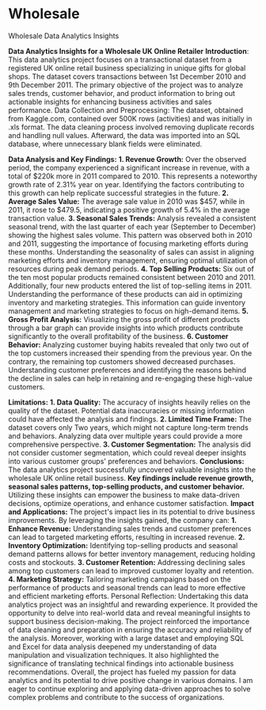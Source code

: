 # Wholesale
Wholesale Data Analytics Insights

**Data Analytics Insights for a Wholesale UK Online Retailer**
**Introduction**: This data analytics project focuses on a transactional dataset from a registered UK online retail business specializing in unique gifts for global shops.
The dataset covers transactions between 1st December 2010 and 9th December 2011.
The primary objective of the project was to analyze sales trends, customer behavior, and product information to bring out actionable insights for enhancing business activities and sales performance.
Data Collection and Preprocessing: The dataset, obtained from Kaggle.com, contained over 500K rows (activities) and was initially in .xls format.
The data cleaning process involved removing duplicate records and handling null values.
Afterward, the data was imported into an SQL database, where unnecessary blank fields were eliminated.

**Data Analysis and Key Findings:**
**1.	Revenue Growth:** Over the observed period, the company experienced a significant increase in revenue, with a total of $220k more in 2011 compared to 2010.
This represents a noteworthy growth rate of 2.31% year on year. Identifying the factors contributing to this growth can help replicate successful strategies in the future.
**2.	Average Sales Value:** The average sale value in 2010 was $457, while in 2011, it rose to $479.5, indicating a positive growth of 5.4% in the average transaction value.
**3.	Seasonal Sales Trends:** Analysis revealed a consistent seasonal trend, with the last quarter of each year (September to December) showing the highest sales volume.
This pattern was observed both in 2010 and 2011, suggesting the importance of focusing marketing efforts during these months.
Understanding the seasonality of sales can assist in aligning marketing efforts and inventory management, ensuring optimal utilization of resources during peak demand periods.
**4.	Top Selling Products:** Six out of the ten most popular products remained consistent between 2010 and 2011.
Additionally, four new products entered the list of top-selling items in 2011. Understanding the performance of these products can aid in optimizing inventory and marketing strategies.
This information can guide inventory management and marketing strategies to focus on high-demand items.
**5.	Gross Profit Analysis:** Visualizing the gross profit of different products through a bar graph can provide insights into which products contribute significantly to the overall profitability of the business.
**6.	Customer Behavior:** Analyzing customer buying habits revealed that only two out of the top customers increased their spending from the previous year.
On the contrary, the remaining top customers showed decreased purchases.
Understanding customer preferences and identifying the reasons behind the decline in sales can help in retaining and re-engaging these high-value customers.

**Limitations:**
**1.	Data Quality:** The accuracy of insights heavily relies on the quality of the dataset.
Potential data inaccuracies or missing information could have affected the analysis and findings.
**2.	Limited Time Frame:** The dataset covers only Two years, which might not capture long-term trends and behaviors.
Analyzing data over multiple years could provide a more comprehensive perspective.
**3.	Customer Segmentation:** The analysis did not consider customer segmentation, which could reveal deeper insights into various customer groups' preferences and behaviors.
**Conclusions:** The data analytics project successfully uncovered valuable insights into the wholesale UK online retail business.
**Key findings include revenue growth, seasonal sales patterns, top-selling products, and customer behavior.** 
Utilizing these insights can empower the business to make data-driven decisions, optimize operations, and enhance customer satisfaction.
**Impact and Applications:** The project's impact lies in its potential to drive business improvements. By leveraging the insights gained, the company can:
**1.	Enhance Revenue:** Understanding sales trends and customer preferences can lead to targeted marketing efforts, resulting in increased revenue.
**2.	Inventory Optimization:** Identifying top-selling products and seasonal demand patterns allows for better inventory management, reducing holding costs and stockouts.
**3.	Customer Retention:** Addressing declining sales among top customers can lead to improved customer loyalty and retention.
**4.	Marketing Strategy:** Tailoring marketing campaigns based on the performance of products and seasonal trends can lead to more effective and efficient marketing efforts.
Personal Reflection: Undertaking this data analytics project was an insightful and rewarding experience.
It provided the opportunity to delve into real-world data and reveal meaningful insights to support business decision-making.
The project reinforced the importance of data cleaning and preparation in ensuring the accuracy and reliability of the analysis.
Moreover, working with a large dataset and employing SQL and Excel for data analysis deepened my understanding of data manipulation and visualization techniques.
It also highlighted the significance of translating technical findings into actionable business recommendations.
Overall, the project has fueled my passion for data analytics and its potential to drive positive change in various domains.
I am eager to continue exploring and applying data-driven approaches to solve complex problems and contribute to the success of organizations.
